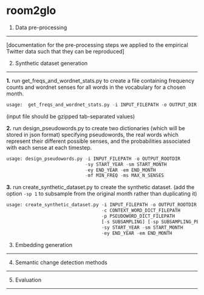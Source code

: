 # room2glo



1. Data pre-processing
----------------------

[documentation for the pre-processing steps we applied to the empirical Twitter data such that they can be reproduced]


2. Synthetic dataset generation
-------------------------------

**1.** run get_freqs_and_wordnet_stats.py to create a file containing frequency counts and wordnet senses for all words in the vocabulary for a chosen month.

```python
usage:  get_freqs_and_wordnet_stats.py -i INPUT_FILEPATH -o OUTPUT_DIR
```
(input file should be gzipped tab-separated values)


**2.** run design_pseudowords.py to create two dictionaries (which will be stored in json format) specifying pseudowords, the real words which represent their different possible senses, and the probabilities associated with each sense at each timestep.

```python
usage: design_pseudowords.py -i INPUT_FILEPATH -o OUTPUT_ROOTDIR 
                             -sy START_YEAR -sm START_MONTH 
                             -ey END_YEAR -em END_MONTH 
                             -mf MIN_FREQ -ms MAX_N_SENSES
```


  
**3.** run create_synthetic_dataset.py to create the synthetic dataset. (add the option `-sp 1` to subsample from the original month rather than duplicating it)

```python
usage: create_synthetic_dataset.py -i INPUT_FILEPATH -o OUTPUT_ROOTDIR
                                   -c CONTEXT_WORD_DICT_FILEPATH 
                                   -p PSEUDOWORD_DICT_FILEPATH
                                   [-s SUBSAMPLING] [-sp SUBSAMPLING_PERCENT]
                                   -sy START_YEAR -sm START_MONTH 
                                   -ey END_YEAR -em END_MONTH 
```



3. Embedding generation
-----------------------




4. Semantic change detection methods
------------------------------------



5. Evaluation
--------------
